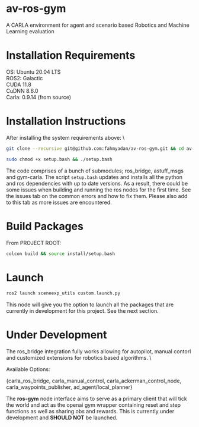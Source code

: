 # av-ros-gym
A CARLA environment for agent and scenario based Robotics and Machine Learning evaluation 

# Installation Requirements
OS: Ubuntu 20.04 LTS \
ROS2: Galactic \
CUDA 11.8 \
CuDNN 8.6.0 \
Carla: 0.9.14 (from source)


# Installation Instructions 
After installing the system requirements above: \
``` bash
git clone --recursive git@github.com:fahmyadan/av-ros-gym.git && cd av-ros-gym

sudo chmod +x setup.bash && ./setup.bash
```

The code comprises of a bunch of submodules; ros_bridge, astuff_msgs and gym-carla. The script `setup.bash` updates and installs all the python and ros dependencies with up to date versions. As a result, there could be some issues when building and running the ros nodes for the first time. See the issues tab on the common errors and how to fix them. Please also add to this tab as more issues are encountered. 

# Build Packages
From PROJECT ROOT:

``` bash 
colcon build && source install/setup.bash 
```

# Launch 

```bash 
ros2 launch sceneexp_utils custom.launch.py 
```

This node will give you the option to launch all the packages that are currently in development for this project. See the next section. 

# Under Development 
The ros_bridge integration fully works allowing for autopilot, manual contorl and customized extensions for robotics based algorithms. \

Available Options: 

{carla_ros_bridge, carla_manual_control, carla_ackerman_control_node, carla_waypoints_publisher, ad_agent/local_planner}


The **ros-gym** node interface aims to serve as a primary client that will tick the world and act as the openai gym wrapper containing reset and step functions as well as sharing obs and rewards. This is currently under development and **SHOULD NOT** be launched. 



